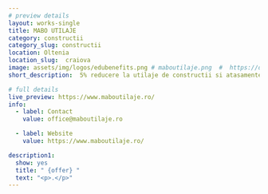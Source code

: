 ```yaml
---
# preview details
layout: works-single
title: MABO UTILAJE
category: constructii
category_slug: constructii
location: Oltenia
location_slug:  craiova
image: assets/img/logos/edubenefits.png # maboutilaje.png  #  https://drive.google.com/file/d/1XdNftVRLdymn2hn5xp5BCpYe3oEedUZP/view?usp=share_link
short_description:  5% reducere la utilaje de constructii si atasamente

# full details
live_preview: https://www.maboutilaje.ro/
info:
  - label: Contact
    value: office@maboutilaje.ro

  - label: Website
    value: https://www.maboutilaje.ro/

description1:
  show: yes
  title: " {offer} "
  text: "<p>.</p>"
---
```

